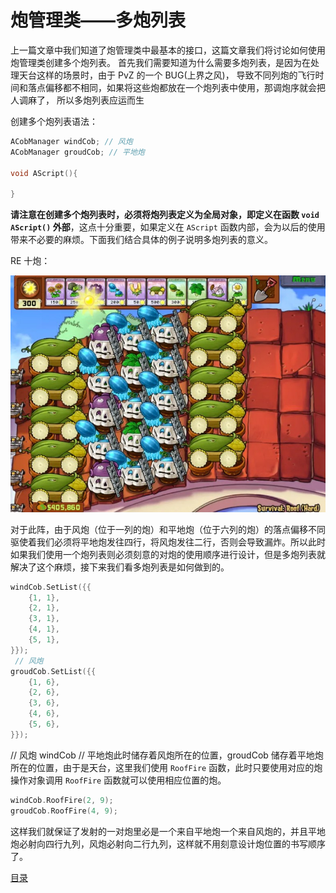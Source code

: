 <!--
 * @Coding: utf-8
 * @Author: vector-wlc
 * @Date: 2021-09-25 17:34:09
 * @Description: 
-->
# 炮管理类——多炮列表

上一篇文章中我们知道了炮管理类中最基本的接口，这篇文章我们将讨论如何使用炮管理类创建多个炮列表。
首先我们需要知道为什么需要多炮列表，是因为在处理天台这样的场景时，由于 PvZ 的一个 BUG(上界之风)，
导致不同列炮的飞行时间和落点偏移都不相同，如果将这些炮都放在一个炮列表中使用，那调炮序就会把人调麻了，
所以多炮列表应运而生

创建多个炮列表语法：

```C++
ACobManager windCob; // 风炮
ACobManager groudCob; // 平地炮

void AScript(){
 
}
```

**请注意在创建多个炮列表时，必须将炮列表定义为全局对象，即定义在函数 `void AScript()` 外部**，这点十分重要，如果定义在 `AScript` 函数内部，会为以后的使用带来不必要的麻烦。下面我们结合具体的例子说明多炮列表的意义。

RE 十炮：

![RE 十炮](./img/RE10.jpg)

对于此阵，由于风炮（位于一列的炮）和平地炮（位于六列的炮）的落点偏移不同驱使着我们必须将平地炮发往四行，将风炮发往二行，否则会导致漏炸。所以此时如果我们使用一个炮列表则必须刻意的对炮的使用顺序进行设计，但是多炮列表就解决了这个麻烦，接下来我们看多炮列表是如何做到的。

```C++
windCob.SetList({{
    {1, 1},
    {2, 1},
    {3, 1},
    {4, 1},
    {5, 1},
}});
 // 风炮
groudCob.SetList({{
    {1, 6},
    {2, 6},
    {3, 6},
    {4, 6},
    {5, 6},
}});
```
 // 风炮
windCob  // 平地炮此时储存着风炮所在的位置，groudCob 储存着平地炮所在的位置，由于是天台，这里我们使用 `RoofFire` 函数，此时只要使用对应的炮操作对象调用 `RoofFire` 函数就可以使用相应位置的炮。
```C++
windCob.RoofFire(2, 9);
groudCob.RoofFire(4, 9);
```

这样我们就保证了发射的一对炮里必是一个来自平地炮一个来自风炮的，并且平地炮必射向四行九列，风炮必射向二行九列，这样就不用刻意设计炮位置的书写顺序了。


[目录](./0catalogue.md)

